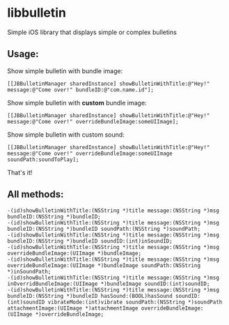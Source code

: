 # libbulletin
Simple iOS library that displays simple or complex bulletins

Usage:
-----

Show simple bulletin with bundle image:

    [[JBBulletinManager sharedInstance] showBulletinWithTitle:@"Hey!" message:@"Come over!" bundleID:@"com.name.id"];

Show simple bulletin with <strong>custom</strong> bundle image:

    [[JBBulletinManager sharedInstance] showBulletinWithTitle:@"Hey!" message:@"Come over!" overrideBundleImage:someUIImage];

Show simple bulletin with custom sound:

    [[JBBulletinManager sharedInstance] showBulletinWithTitle:@"Hey!" message:@"Come over!" overrideBundleImage:someUIImage soundPath:soundToPlay];


That's it!


All methods:
-----------

    -(id)showBulletinWithTitle:(NSString *)title message:(NSString *)msg bundleID:(NSString *)bundleID;
    -(id)showBulletinWithTitle:(NSString *)title message:(NSString *)msg bundleID:(NSString *)bundleID soundPath:(NSString *)soundPath;
    -(id)showBulletinWithTitle:(NSString *)title message:(NSString *)msg bundleID:(NSString *)bundleID soundID:(int)inSoundID;
    -(id)showBulletinWithTitle:(NSString *)title message:(NSString *)msg overrideBundleImage:(UIImage *)bundleImage;
    -(id)showBulletinWithTitle:(NSString *)title message:(NSString *)msg overrideBundleImage:(UIImage *)bundleImage soundPath:(NSString *)inSoundPath;
    -(id)showBulletinWithTitle:(NSString *)title message:(NSString *)msg inOverridBundleImage:(UIImage *)bundleImage soundID:(int)soundID;
    -(id)showBulletinWithTitle:(NSString *)title message:(NSString *)msg bundleID:(NSString *)bundleID hasSound:(BOOL)hasSound soundID:(int)soundID vibrateMode:(int)vibrate soundPath:(NSString *)soundPath attachmentImage:(UIImage *)attachmentImage overrideBundleImage:(UIImage *)overrideBundleImage;
	
